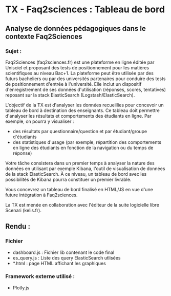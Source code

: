 # TX - Faq2sciences : Tableau de bord

## Analyse de données pédagogiques dans le contexte Faq2Sciences

### Sujet :
Faq2Sciences (faq2sciences.fr) est une plateforme en ligne éditée par Unisciel et proposant des tests de positionnement pour les matières scientifiques au niveau Bac+1. La plateforme peut être utilisée par des futurs bacheliers ou par des universités partenaires pour conduire des tests de positionnement d'entrée à l'université. Elle inclut un dispositif d'enregistrement de ses données d'utilisation (réponses, scores, tentatives) reposant sur la stack ElasticSearch (Logstash/ElasticSearch).

L'objectif de la TX est d'analyser les données recueillies pour concevoir un tableau de bord à destination des enseignants. Ce tableau doit permettre d'analyser les résultats et comportements des étudiants en ligne. Par exemple, on pourra y visualiser :
 - des résultats par questionnaire/question et par étudiant/groupe d'étudiants
 - des statistiques d'usage (par exemple, répartition des comportements en ligne des étudiants en fonction de la navigation ou du temps de réponse)

Votre tâche consistera dans un premier temps à analyser la nature des données en utilisant par exemple Kibana, l'outil de visualisation de données de la stack ElasticSearch. À ce niveau, un tableau de bord avec les possibilités de Kibana pourra constituer un premier livrable.

Vous concevrez un tableau de bord finalisé en HTML/JS en vue d'une future intégration à Faq2sciences.

La TX est menée en collaboration avec l'éditeur de la suite logicielle libre Scenari (kelis.fr).

## Rendu :

### Fichier
- dashboard.js : Fichier lib contenant le code final
- es_query.js : Liste des query ElasticSearch utlisées
- *.html : page HTML affichant les graphiques

### Framework externe utilisé :
- Plotly.js